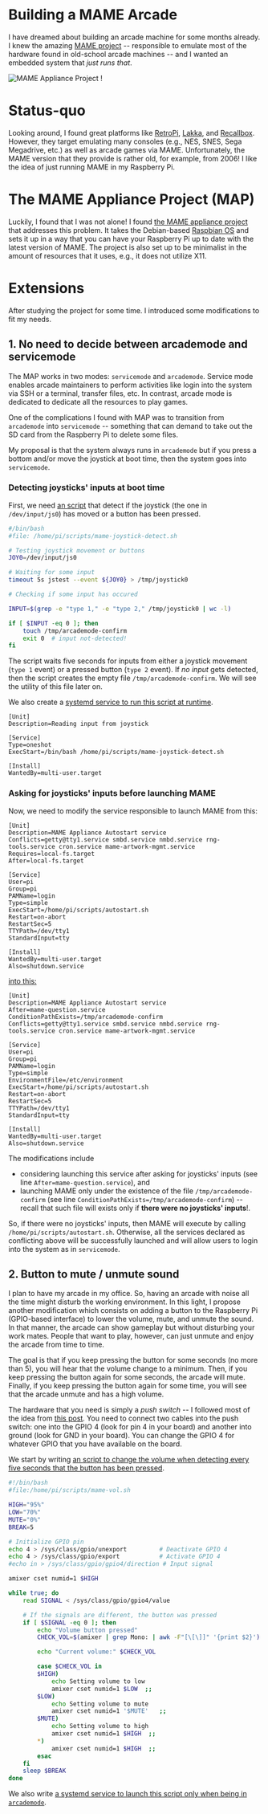 # Building a MAME Arcade

I have dreamed about building an arcade machine for some months already. I knew
the amazing [MAME project](https://www.mamedev.org/) -- responsible to emulate
most of the hardware found in old-school arcade machines -- and I wanted an
embedded system that *just runs that*.

![ MAME Appliance Project !](https://raw.githubusercontent.com/alejandrorusso/mamearcade/main/map.jpeg)

# Status-quo
Looking around, I found great platforms like
[RetroPi](https://retropie.org.uk/), [Lakka](https://www.lakka.tv/), and
[Recallbox](https://www.recalbox.com/). However, they target emulating many
consoles (e.g., NES, SNES, Sega Megadrive, etc.) as well as arcade games via
MAME. Unfortunately, the MAME version that they provide is rather old, for
example, from 2006! I like the idea of just running MAME in my Raspberry Pi.

# The MAME Appliance Project (MAP)
Luckily, I found that I was not alone! I found [the MAME appliance
project](https://gist-github-com.translate.goog/sonicprod/f5a7bb10fb9ed1cc5124766831e120c4?_x_tr_sl=fr&_x_tr_tl=en&_x_tr_hl=fr)
that addresses this problem. It takes the Debian-based [Raspbian
OS](https://www.raspbian.org/) and sets it up in a way that you can have your
Raspberry Pi up to date with the latest version of MAME. The project is also set
up to be minimalist in the amount of resources that it uses, e.g., it does not
utilize X11.

# Extensions

After studying the project for some time. I introduced some modifications to fit
my needs.

## 1. No need to decide between arcademode and servicemode

The MAP works in two modes: `servicemode` and `arcademode`. Service mode enables
arcade maintainers to perform activities like login into the system via SSH or a
terminal, transfer files, etc. In contrast, arcade mode is dedicated to dedicate
all the resources to play games.

One of the complications I found with MAP was to transition from `arcademode`
into `servicemode` -- something that can demand to take out the SD card from the
Raspberry Pi to delete some files.

My proposal is that the system always runs in `arcademode` but if you press a
bottom and/or move the joystick at boot time, then the system goes into
`servicemode`.

### Detecting joysticks' inputs at boot time

First, we need [an
script](https://github.com/alejandrorusso/mamearcade/blob/main/map/home/pi/scripts/mame-joystick-detect.sh)
that detect if the joystick (the one in `/dev/input/js0`) has moved or a button
has been pressed.

```bash
#/bin/bash
#file: /home/pi/scripts/mame-joystick-detect.sh

# Testing joystick movement or buttons
JOY0=/dev/input/js0

# Waiting for some input
timeout 5s jstest --event ${JOY0} > /tmp/joystick0

# Checking if some input has occured

INPUT=$(grep -e "type 1," -e "type 2," /tmp/joystick0 | wc -l)

if [ $INPUT -eq 0 ]; then
	touch /tmp/arcademode-confirm
	exit 0  # input not-detected!
fi
```

The script waits five seconds for inputs from either a joystick movement (`type
1` event) or a pressed button (`type 2` event). If *no input* gets detected,
then the script creates the empty file `/tmp/arcademode-confirm`. We will see
the utility of this file later on.

We also create a [systemd service to run this script at runtime](https://github.com/alejandrorusso/mamearcade/blob/main/map/etc/systemd/system/mame-question.service).

```
[Unit]
Description=Reading input from joystick

[Service]
Type=oneshot
ExecStart=/bin/bash /home/pi/scripts/mame-joystick-detect.sh

[Install]
WantedBy=multi-user.target
```

### Asking for joysticks' inputs before launching MAME

Now, we need to modify the service responsible to launch MAME from this:

```
[Unit]
Description=MAME Appliance Autostart service
Conflicts=getty@tty1.service smbd.service nmbd.service rng-tools.service cron.service mame-artwork-mgmt.service
Requires=local-fs.target
After=local-fs.target

[Service]
User=pi
Group=pi
PAMName=login
Type=simple
ExecStart=/home/pi/scripts/autostart.sh
Restart=on-abort
RestartSec=5
TTYPath=/dev/tty1
StandardInput=tty

[Install]
WantedBy=multi-user.target
Also=shutdown.service
```

[into
this:](https://github.com/alejandrorusso/mamearcade/blob/main/map/etc/systemd/system/mame-autostart.service)

```
[Unit]
Description=MAME Appliance Autostart service
After=mame-question.service
ConditionPathExists=/tmp/arcademode-confirm
Conflicts=getty@tty1.service smbd.service nmbd.service rng-tools.service cron.service mame-artwork-mgmt.service

[Service]
User=pi
Group=pi
PAMName=login
Type=simple
EnvironmentFile=/etc/environment
ExecStart=/home/pi/scripts/autostart.sh
Restart=on-abort
RestartSec=5
TTYPath=/dev/tty1
StandardInput=tty

[Install]
WantedBy=multi-user.target
Also=shutdown.service
```

The modifications include

- considering launching this service after asking for joysticks' inputs (see line
  `After=mame-question.service`), and
- launching MAME only under the existence of the file `/tmp/arcademode-confirm`
(see line `ConditionPathExists=/tmp/arcademode-confirm`) -- recall that such
file will exists only if **there were no joysticks' inputs**!.

So, if there were no joysticks' inputs, then MAME will execute by calling
`/home/pi/scripts/autostart.sh`. Otherwise, all the services declared as
conflicting above will be successfully launched and will allow users to login
into the system as in `servicemode`.

## 2. Button to mute / unmute sound

I plan to have my arcade in my office. So, having an arcade with noise all the
time might disturb the working environment. In this light, I propose another
modification which consists on adding a button to the Raspberry Pi (GPIO-based
interface) to lower the volume, mute, and unmute the sound. In that manner, the
arcade can show gameplay but without disturbing your work mates. People that
want to play, however, can just unmute and enjoy the arcade from time to time.

The goal is that if you keep pressing the button for some seconds (no more than
5), you will hear that the volume change to a minimum. Then, if you keep
pressing the button again for some seconds, the arcade will mute. Finally, if
you keep pressing the button again for some time, you will see that the arcade
unmute and has a high volume.

The hardware that you need is simply a *push switch* -- I followed most of the
idea from [this post](http://razzpisampler.oreilly.com/ch07.html). You need to
connect two cables into the push switch: one into the GPIO 4 (look for pin 4 in
your board) and another into ground (look for GND in your board). You can change
the GPIO 4 for whatever GPIO that you have available on the board.

We start by writing [an script to change the volume when detecting every five
seconds that the button has been
pressed](https://github.com/alejandrorusso/mamearcade/blob/main/map/home/pi/scripts/mame-vol.sh).

```bash
#!/bin/bash
#file:/home/pi/scripts/mame-vol.sh

HIGH="95%"
LOW="70%"
MUTE="0%"
BREAK=5

# Initialize GPIO pin
echo 4 > /sys/class/gpio/unexport         # Deactivate GPIO 4
echo 4 > /sys/class/gpio/export           # Activate GPIO 4
#echo in > /sys/class/gpio/gpio4/direction # Input signal

amixer cset numid=1 $HIGH

while true; do
	read SIGNAL < /sys/class/gpio/gpio4/value

	# If the signals are different, the button was pressed
	if [ $SIGNAL -eq 0 ]; then
		echo "Volume button pressed"
		CHECK_VOL=$(amixer | grep Mono: | awk -F"[\[\]]" '{print $2}')

		echo "Current volume:" $CHECK_VOL

		case $CHECK_VOL in
		$HIGH)
			echo Setting volume to low
			amixer cset numid=1 $LOW  ;;
		$LOW)
			echo Setting volume to mute
			amixer cset numid=1 '$MUTE'   ;;
		$MUTE)
			echo Setting volume to high
			amixer cset numid=1 $HIGH  ;;
		*)
			amixer cset numid=1 $HIGH  ;;
		esac
	fi
	sleep $BREAK
done
```

We also write [a systemd service to launch this script only when being in
`arcademode`](https://github.com/alejandrorusso/mamearcade/blob/main/map/etc/systemd/system/mame-volume.service).
